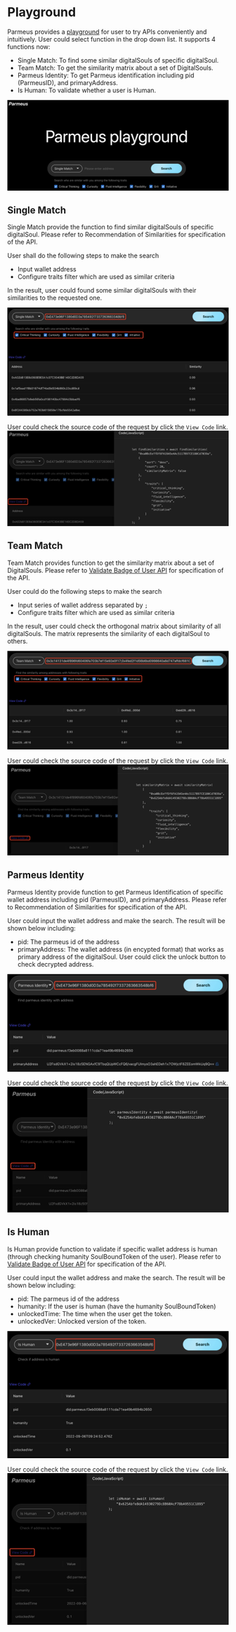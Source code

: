 # Playground

Parmeus provides a [playground](https://parmeus-play-ground.test.moblab-us.cn) for user to try APIs conveniently and intuitively. User could select function in the drop down list. It supports 4 functions now:
* Single Match: To find some similar digitalSouls of specific digitalSoul.
* Team Match: To get the similarity matrix about a set of DigitalSouls.
* Parmeus Identity: To get Parmeus identification including pid (ParmeusID), and primaryAddress.
* Is Human: To validate whether a user is Human.

![Parmeus Playground Overview](imgs/parmeus-playground-overview.jpg)

## Single Match

Single Match provide the function to find similar digitalSouls of specific digitalSoul. Please refer to Recommendation of Similarities for specification of the API.

User shall do the following steps to make the search
* Input wallet address
* Configure traits filter which are used as similar criteria

In the result, user could found some similar digitalSouls with their similarities to the requested one.

![Parmeus Playground Overview](imgs/parmeus-playground-singlematch.jpg)

User could check the source code of the request by click the `View Code` link.
![Parmeus Playground Overview](imgs/parmeus-playground-singlematch-result.jpg)

## Team Match

Team Match provides function to get the similarity matrix about a set of DigitalSouls. Please refer to [Validate Badge of User API](guide/reference/restful?id=validate-badge-of-user) for specification of the API.

User could do the following steps to make the search
* Input series of wallet address separated by `;`
* Configure traits filter which are used as similar criteria

In the result, user could check the orthogonal matrix about similarity of all digitalSouls. The matrix represents the similarity of each digitalSoul to others.

![Parmeus Playground Overview](imgs/parmeus-playground-teammatch.jpg)

User could check the source code of the request by click the `View Code` link.
![Parmeus Playground Overview](imgs/parmeus-playground-teammatch-result.jpg)

## Parmeus Identity

Parmeus Identity provide function to get Parmeus Identification of specific wallet address including pid (ParmeusID), and primaryAddress. Please refer to Recommendation of Similarities for specification of the API.

User could input the wallet address and make the search. The result will be shown below including:
* pid: The parmeus id of the address
* primaryAddress: The wallet address (in encypted format) that works as primary address of the digitalSoul. User could click the unlock button to check decrypted address.

![Parmeus Playground Overview](imgs/parmeus-playground-identity.jpg)

User could check the source code of the request by click the `View Code` link.
![Parmeus Playground Overview](imgs/parmeus-playground-identity-result.jpg)

## Is Human

Is Human provide function to validate if specific wallet address is human (through checking humanity SoulBoundToken of the user). Please refer to [Validate Badge of User API](guide/reference/restful?id=validate-badge-of-user) for specification of the API.

User could input the wallet address and make the search. The result will be shown below including:
* pid: The parmeus id of the address
* humanity: If the user is human (have the humanity SoulBoundToken)
* unlockedTime: The time when the user get the token.
* unlockedVer: Unlocked version of the token.

![Parmeus Playground Overview](imgs/parmeus-playground-human.jpg)

User could check the source code of the request by click the `View Code` link.
![Parmeus Playground Overview](imgs/parmeus-playground-human-result.jpg)

